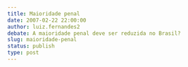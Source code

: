 ```yaml
---
title: Maioridade penal
date: 2007-02-22 22:00:00
author: luiz.fernandes2
debate: A maioridade penal deve ser reduzida no Brasil?
slug: maioridade-penal
status: publish 
type: post
---
```



